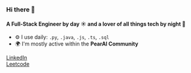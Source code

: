 ### Hi there 👋

#### A Full-Stack Engineer by day ☀️ and a lover of all things tech by night 🌙

- ⚙️ I use daily: `.py`, `.java`, `.js`, `.ts`, `.sql`
- 🌍 I'm mostly active within the **PearAI Community**

[LinkedIn](https://www.linkedin.com/in/adrian-castillo-bscs/)<br>
[Leetcode](https://leetcode.com/u/castilloadrian/)<br>
